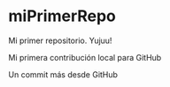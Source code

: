 # miPrimerRepo

Mi primer repositorio. Yujuu!

Mi primera contribución local para GitHub

Un commit más desde GitHub
